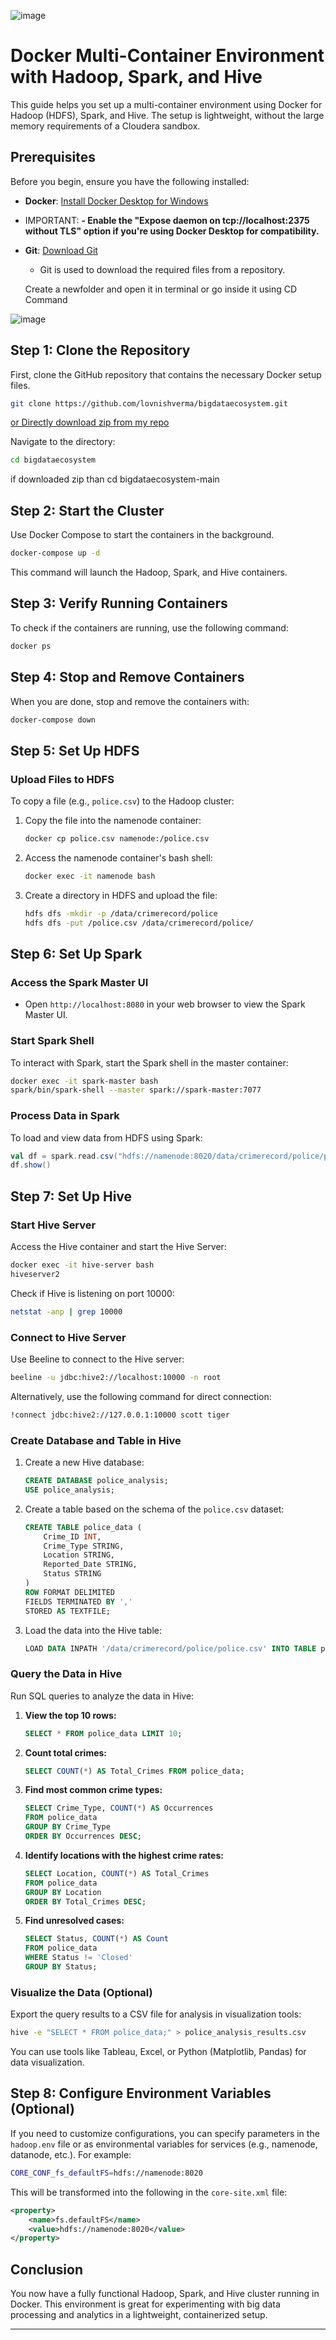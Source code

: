![image](https://github.com/user-attachments/assets/343cfd7e-73b7-4eb2-a9a4-76c31f5703c8)

# Docker Multi-Container Environment with Hadoop, Spark, and Hive

This guide helps you set up a multi-container environment using Docker for Hadoop (HDFS), Spark, and Hive. The setup is lightweight, without the large memory requirements of a Cloudera sandbox.

## **Prerequisites**

Before you begin, ensure you have the following installed:

- **Docker**: [Install Docker Desktop for Windows](https://docs.docker.com/desktop/setup/install/windows-install/)

- IMPORTANT:
  ******- Enable the "Expose daemon on tcp://localhost:2375 without TLS" option if you're using Docker Desktop for compatibility.******

 - **Git**: [Download Git](https://git-scm.com/downloads/win)
   - Git is used to download the required files from a repository.
  
   Create a newfolder and open it in terminal or go inside it using CD Command
  
 ![image](https://github.com/user-attachments/assets/28602a4b-52e2-4265-bfb5-a08301fda7b8)


## **Step 1: Clone the Repository**

First, clone the GitHub repository that contains the necessary Docker setup files.

```bash
git clone https://github.com/lovnishverma/bigdataecosystem.git
```
 
[or Directly download zip from my repo](https://github.com/lovnishverma/BigDataecosystem)

Navigate to the directory:

```bash
cd bigdataecosystem
```
if downloaded zip than cd bigdataecosystem-main

## **Step 2: Start the Cluster**

Use Docker Compose to start the containers in the background.

```bash
docker-compose up -d
```

This command will launch the Hadoop, Spark, and Hive containers.

## **Step 3: Verify Running Containers**

To check if the containers are running, use the following command:

```bash
docker ps
```

## **Step 4: Stop and Remove Containers**

When you are done, stop and remove the containers with:

```bash
docker-compose down
```

## **Step 5: Set Up HDFS**

### **Upload Files to HDFS**

To copy a file (e.g., `police.csv`) to the Hadoop cluster:

1. Copy the file into the namenode container:
    ```bash
    docker cp police.csv namenode:/police.csv
    ```

2. Access the namenode container's bash shell:
    ```bash
    docker exec -it namenode bash
    ```

3. Create a directory in HDFS and upload the file:
    ```bash
    hdfs dfs -mkdir -p /data/crimerecord/police
    hdfs dfs -put /police.csv /data/crimerecord/police/
    ```

## **Step 6: Set Up Spark**

### **Access the Spark Master UI**

- Open `http://localhost:8080` in your web browser to view the Spark Master UI.

### **Start Spark Shell**

To interact with Spark, start the Spark shell in the master container:

```bash
docker exec -it spark-master bash
spark/bin/spark-shell --master spark://spark-master:7077
```

### **Process Data in Spark**

To load and view data from HDFS using Spark:

```scala
val df = spark.read.csv("hdfs://namenode:8020/data/crimerecord/police/police.csv")
df.show()
```

## **Step 7: Set Up Hive**

### **Start Hive Server**

Access the Hive container and start the Hive Server:

```bash
docker exec -it hive-server bash
hiveserver2
```

Check if Hive is listening on port 10000:

```bash
netstat -anp | grep 10000
```

### **Connect to Hive Server**

Use Beeline to connect to the Hive server:

```bash
beeline -u jdbc:hive2://localhost:10000 -n root
```

Alternatively, use the following command for direct connection:

```bash
!connect jdbc:hive2://127.0.0.1:10000 scott tiger
```

### **Create Database and Table in Hive**

1. Create a new Hive database:
    ```sql
    CREATE DATABASE police_analysis;
    USE police_analysis;
    ```

2. Create a table based on the schema of the `police.csv` dataset:
    ```sql
    CREATE TABLE police_data (
        Crime_ID INT,
        Crime_Type STRING,
        Location STRING,
        Reported_Date STRING,
        Status STRING
    )
    ROW FORMAT DELIMITED
    FIELDS TERMINATED BY ','
    STORED AS TEXTFILE;
    ```

3. Load the data into the Hive table:
    ```sql
    LOAD DATA INPATH '/data/crimerecord/police/police.csv' INTO TABLE police_data;
    ```

### **Query the Data in Hive**

Run SQL queries to analyze the data in Hive:

1. **View the top 10 rows:**
    ```sql
    SELECT * FROM police_data LIMIT 10;
    ```

2. **Count total crimes:**
    ```sql
    SELECT COUNT(*) AS Total_Crimes FROM police_data;
    ```

3. **Find most common crime types:**
    ```sql
    SELECT Crime_Type, COUNT(*) AS Occurrences
    FROM police_data
    GROUP BY Crime_Type
    ORDER BY Occurrences DESC;
    ```

4. **Identify locations with the highest crime rates:**
    ```sql
    SELECT Location, COUNT(*) AS Total_Crimes
    FROM police_data
    GROUP BY Location
    ORDER BY Total_Crimes DESC;
    ```

5. **Find unresolved cases:**
    ```sql
    SELECT Status, COUNT(*) AS Count
    FROM police_data
    WHERE Status != 'Closed'
    GROUP BY Status;
    ```

### **Visualize the Data (Optional)**

Export the query results to a CSV file for analysis in visualization tools:

```bash
hive -e "SELECT * FROM police_data;" > police_analysis_results.csv
```

You can use tools like Tableau, Excel, or Python (Matplotlib, Pandas) for data visualization.

## **Step 8: Configure Environment Variables (Optional)**

If you need to customize configurations, you can specify parameters in the `hadoop.env` file or as environmental variables for services (e.g., namenode, datanode, etc.). For example:

```bash
CORE_CONF_fs_defaultFS=hdfs://namenode:8020
```

This will be transformed into the following in the `core-site.xml` file:

```xml
<property>
    <name>fs.defaultFS</name>
    <value>hdfs://namenode:8020</value>
</property>
```

## **Conclusion**

You now have a fully functional Hadoop, Spark, and Hive cluster running in Docker. This environment is great for experimenting with big data processing and analytics in a lightweight, containerized setup.

---
